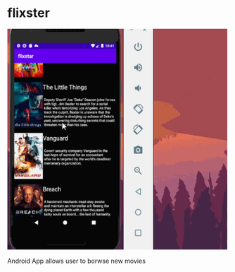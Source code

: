 # flixster
<img src="https://github.com/msaif2920/flixster/blob/master/WalkThrough.gif" width="500" height="500" />


Android App allows user to borwse new movies
